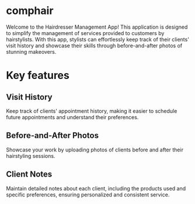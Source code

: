 # comphair

Welcome to the Hairdresser Management App! This application is designed to simplify the management of services provided to customers by hairstylists. With this app, stylists can effortlessly keep track of their clients' visit history and showcase their skills through before-and-after photos of stunning makeovers.

# Key features
## Visit History
Keep track of clients' appointment history, making it easier to schedule future appointments and understand their preferences.
## Before-and-After Photos
Showcase your work by uploading photos of clients before and after their hairstyling sessions.
## Client Notes
Maintain detailed notes about each client, including the products used and specific preferences, ensuring personalized and consistent service.